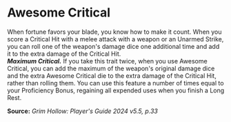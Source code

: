 # Awesome Critical

When fortune favors your blade, you know how to make it count. When you score a Critical Hit with a melee attack with a weapon or an Unarmed Strike, you can roll one of the weapon's damage dice one additional time and add it to the extra damage of the Critical Hit.  
***Maximum Critical.*** If you take this trait twice, when you use Awesome Critical, you can add the maximum of the weapon's original damage dice and the extra Awesome Critical die to the extra damage of the Critical Hit, rather than rolling them. You can use this feature a number of times equal to your Proficiency Bonus, regaining all expended uses when you finish a Long Rest.

**Source:** *Grim Hollow: Player's Guide 2024 v5.5, p.33*